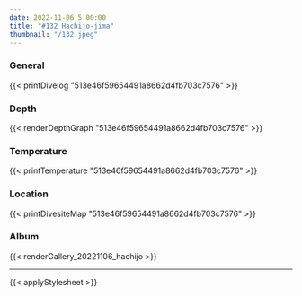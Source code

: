 ```yaml
---
date: 2022-11-06 5:00:00
title: "#132 Hachijo-jima"
thumbnail: "/132.jpeg"
---
```


### General

{{< printDivelog "513e46f59654491a8662d4fb703c7576" >}}

### Depth

{{< renderDepthGraph "513e46f59654491a8662d4fb703c7576" >}}

### Temperature

{{< printTemperature "513e46f59654491a8662d4fb703c7576" >}}

### Location

{{< printDivesiteMap "513e46f59654491a8662d4fb703c7576" >}}

### Album

{{< renderGallery_20221106_hachijo >}}

---

{{< applyStylesheet >}}
